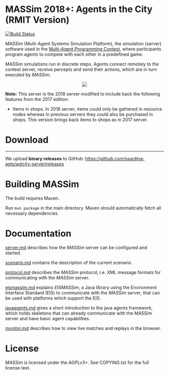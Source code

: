 # MASSim 2018+: Agents in the City (RMIT Version)

[![Build Status](https://travis-ci.com/ssardina-agts/agtcity-server.svg?branch=master)](https://travis-ci.com/ssardina-agts/agtcity-server)

_MASSim_ (Multi-Agent Systems Simulation Platform), the simulation (server) software used in the [Multi-Agent Programming Contest](https://multiagentcontest.org/),
where participants program agents to compete with each other in a predefined game.

_MASSim_ simulations run in discrete steps. Agents connect remotely to the contest server, receive percepts and send their actions, which are in turn executed by _MASSim_.

<p align="center">
  <img src="https://multiagentcontest.org/2016/banner.jpg">
</p>

**Note:** This server is the 2018 server modified to include back the following features from the 2017 edition:

* Items in shops. In 2018 server, items could only be gathered in resource nodes whereas in previous servers they could also be purchased in shops. This version brings back items to shops as in 2017 server.
# Download
--------

We upload **binary releases** to GitHub: https://github.com/ssardina-agts/agtcity-server/releases

# Building MASSim

The build requires Maven.

Run `mvn package` in the main directory. Maven should automatically fetch all necessary dependencies.

# Documentation

[server.md](docs/server.md) describes how the _MASSim_ server can be configured and started.

[scenario.md](docs/scenario.md) contains the description of the current scenario.

[protocol.md](docs/protocol.md) describes the _MASSim_ protocol, i.e. XML message formats for communicating with the _MASSim_ server.

[eismassim.md](docs/eismassim.md) explains _EISMASSim_, a Java library using the Environment Interface Standard (EIS) to communicate with the _MASSim_ server, that can be used with platforms which support the EIS.

[javaagents.md](docs/javaagents.md) gives a short introduction to the java agents framework, which holds skeletons that can already communicate with the MASSim server and have basic agent capabilities.

[monitor.md](docs/monitor.md) describes how to view live matches and replays in the browser.

# License

_MASSim_ is licensed under the AGPLv3+. See COPYING.txt for the full license text.
